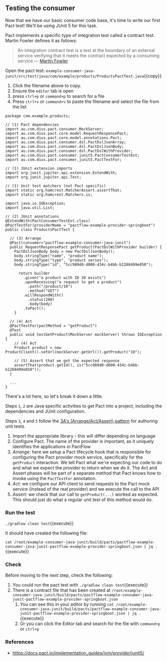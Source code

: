 ## Testing the consumer

Now that we have our basic consumer code base, it's time to write our first Pact test! We'll be using JUnit 5 for this task.

Pact implements a specific type of integration test called a contract test. Martin Fowler defines it as follows:

> An integration contract test is a test at the boundary of an external service verifying that it meets the contract expected by a consuming service — [Martin Fowler](https://martinfowler.com/bliki/IntegrationContractTest.html)

Open the pact test: `example-consumer-java-junit/src/test/java/com/example/products/ProductsPactTest.java`{{copy}}

1. Click the filename above to copy.
2. Ensure the `editor` tab is open
3. press `ctrl+p` or `command+p` to search for a file
4. Press `ctrl+v` or `command+v` to paste the filename and select the file from the list

```
package com.example.products;

// (1) Pact dependencies
import au.com.dius.pact.consumer.MockServer;
import au.com.dius.pact.core.model.RequestResponsePact;
import au.com.dius.pact.core.model.annotations.Pact;
import au.com.dius.pact.consumer.dsl.PactDslJsonArray;
import au.com.dius.pact.consumer.dsl.PactDslJsonBody;
import au.com.dius.pact.consumer.dsl.PactDslWithProvider;
import au.com.dius.pact.consumer.junit5.PactConsumerTestExt;
import au.com.dius.pact.consumer.junit5.PactTestFor;

// (1) JUnit extension imports
import org.junit.jupiter.api.extension.ExtendWith;
import org.junit.jupiter.api.Test;

// (1) Unit test matchers (not Pact specific)
import static org.hamcrest.MatcherAssert.assertThat;
import static org.hamcrest.Matchers.is;

import java.io.IOException;
import java.util.List;

// (2) JUnit annotations
@ExtendWith(PactConsumerTestExt.class)
@PactTestFor(providerName = "pactflow-example-provider-springboot")
public class ProductsPactTest {

  // (3) Arrange
  @Pact(consumer="pactflow-example-consumer-java-junit")
  public RequestResponsePact getProduct(PactDslWithProvider builder) {
    PactDslJsonBody body = new PactDslJsonBody();
    body.stringType("name", "product name");
    body.stringType("type", "product series");
    body.stringType("id", "5cc989d0-d800-434c-b4bb-b1268499e850");

      return builder
        .given("a product with ID 10 exists")
        .uponReceiving("a request to get a product")
          .path("/product/10")
          .method("GET")
        .willRespondWith()
          .status(200)
          .body(body)
        .toPact();
    }

  // (4) Act
  @PactTestFor(pactMethod = "getProduct")
  @Test
  public void testGetProduct(MockServer mockServer) throws IOException {
    // (4) Act
    Product product = new ProductClient().setUrl(mockServer.getUrl()).getProduct("10");

    // (5) Assert that we got the expected response
    assertThat(product.getId(), is("5cc989d0-d800-434c-b4bb-b1268499e850"));
  }

  ...
}
```

There's a lot here, so let's break it down a little.

Steps `1`, `2` are Java specific activities to get Pact into a project, including the dependencies and JUnit configuration.

Steps `3`, `4` and `5` follow the [3A's (Arrange/Act/Assert) pattern](https://docs.microsoft.com/en-us/visualstudio/test/unit-test-basics?view=vs-2019#write-your-tests) for authoring unit tests.

1. Import the appropriate library - this will differ depending on language
2. Configure Pact. The name of the provider is important, as it uniquely identifies the applications in PactFlow
3. _Arrange_: here we setup a Pact lifecycle hook that is responsible for configuring the Pact provider mock service, specifically for the `getProduct` interaction. We tell Pact what we're expecting our code to do and what we expect the provider to return when we do it. The Act and Assert phases will be part of a separate method that Pact knows how to invoke using the `PactTestFor` annotation.
4. _Act_: we configure our API client to send requests to the Pact mock service (instead of the real provider) and we execute the call to the API
5. _Assert_: we check that our call to `getProduct(...)` worked as expected. This should just do what a regular unit test of this method would do.

### Run the test

`./gradlew clean test`{{execute}}

It should have created the following file:

`cat /root/example-consumer-java-junit/build/pacts/pactflow-example-consumer-java-junit-pactflow-example-provider-springboot.json | jq .`{{execute}}

### Check

Before moving to the next step, check the following:

1. You could run the pact test with `./gradlew clean test`{{execute}}
1. There is a contract file that has been created at `/root/example-consumer-java-junit/build/pacts/pactflow-example-consumer-java-junit-pactflow-example-provider-springboot.json`
   1. You can see this in your editor by running `cat /root/example-consumer-java-junit/build/pacts/pactflow-example-consumer-java-junit-pactflow-example-provider-springboot.json | jq .`{{execute}}
   2. Or you can click the Editor tab and search for the file with `command+p` or `ctrl+p`

### References

- https://docs.pact.io/implementation_guides/jvm/provider/junit5/
